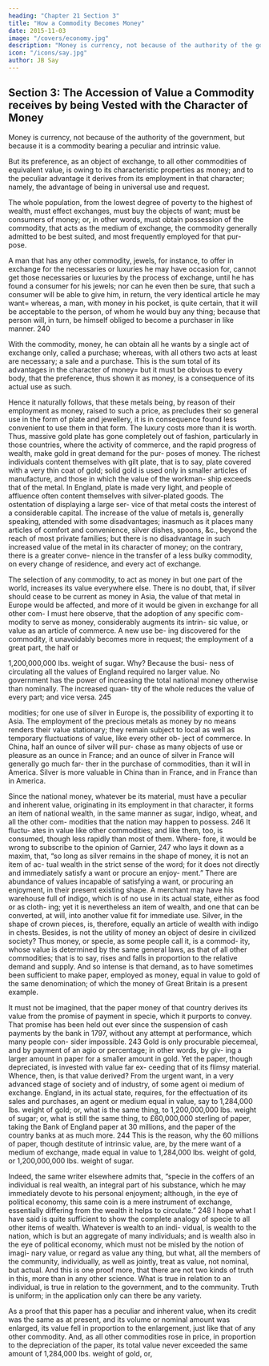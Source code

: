 ```yaml
---
heading: "Chapter 21 Section 3"
title: "How a Commodity Becomes Money"
date: 2015-11-03
image: "/covers/economy.jpg"
description: "Money is currency, not because of the authority of the government, but because it is a commodity bearing a peculiar and intrinsic value."
icon: "/icons/say.jpg"
author: JB Say
---
```




## Section 3: The Accession of Value a Commodity receives by being Vested with the Character of Money

Money is currency, not because of the authority of the government, but because it is a commodity bearing a peculiar and intrinsic value. 

But its preference, as an object of exchange, to all other commodities of equivalent value, is owing to its
characteristic properties as money; and to the peculiar advantage it derives from its employment in that character;
namely, the advantage of being in universal use and request.

The whole population, from the lowest degree of poverty to the highest of wealth, must effect exchanges, must buy the
objects of want; must be consumers of money; or, in other words, must obtain possession of the commodity, that acts as
the medium of exchange, the commodity generally admitted to be best suited, and most frequently employed for that pur-
pose. 

A man that has any other commodity, jewels, for instance, to offer in exchange for the necessaries or luxuries he may have occasion for, cannot get those necessaries or luxuries by the process of exchange, until he has found a consumer for his jewels; nor can he even then be sure, that such a consumer will be able to give him, in return, the very identical article he may want= whereas, a man, with money in his
pocket, is quite certain, that it will be acceptable to the person, of whom he would buy any thing; because that person
will, in turn, be himself obliged to become a purchaser in like
manner. 240 

With the commodity, money, he can obtain all he wants by a single act of exchange only, called a purchase; whereas, with all others two acts at least are necessary; a sale and a purchase. This is the sum total of its advantages in the
character of money= but it must be obvious to every body,
that the preference, thus shown it as money, is a consequence
of its actual use as such.

Hence it naturally follows, that these metals being, by reason of their employment as money, raised to such a price, as precludes their so general use in the form of plate and jewellery,
it is in consequence found less convenient to use them in that
form. The luxury costs more than it is worth. Thus, massive
gold plate has gone completely out of fashion, particularly in
those countries, where the activity of commerce, and the rapid
progress of wealth, make gold in great demand for the pur-
poses of money. The richest individuals content themselves
with gilt plate, that is to say, plate covered with a very thin
coat of gold; solid gold is used only in smaller articles of
manufacture, and those in which the value of the workman-
ship exceeds that of the metal. In England, plate is made very
light, and people of affluence often content themselves with
silver-plated goods. The ostentation of displaying a large ser-
vice of that metal costs the interest of a considerable capital.
The increase of the value of metals is, generally speaking,
attended with some disadvantages; inasmuch as it places many
articles of comfort and convenience, silver dishes, spoons,
&c., beyond the reach of most private families; but there is
no disadvantage in such increased value of the metal in its
character of money; on the contrary, there is a greater conve-
nience in the transfer of a less bulky commodity, on every
change of residence, and every act of exchange.

The selection of any commodity, to act as money in but one part of the world, increases its value everywhere else. There
is no doubt, that, if silver should cease to be current as money
in Asia, the value of that metal in Europe would be affected,
and more of it would be given in exchange for all other com-
I must here observe, that the adoption of any specific com-
modity to serve as money, considerably augments its intrin-
sic value, or value as an article of commerce. A new use be-
ing discovered for the commodity, it unavoidably becomes
more in request; the employment of a great part, the half or


1,200,000,000 lbs. weight of sugar. Why? Because the busi-
ness of circulating all the values of England required no larger
value. No government has the power of increasing the total
national money otherwise than nominally. The increased quan-
tity of the whole reduces the value of every part; and vice
versa. 245

modities; for one use of silver in Europe is, the possibility of
exporting it to Asia.
The employment of the precious metals as money by no means
renders their value stationary; they remain subject to local as
well as temporary fluctuations of value, like every other ob-
ject of commerce. In China, half an ounce of silver will pur-
chase as many objects of use or pleasure as an ounce in France;
and an ounce of silver in France will generally go much far-
ther in the purchase of commodities, than it will in America.
Silver is more valuable in China than in France, and in France than in America.

Since the national money, whatever be its material, must have
a peculiar and inherent value, originating in its employment
in that character, it forms an item of national wealth, in the
same manner as sugar, indigo, wheat, and all the other com-
modities that the nation may happen to possess. 246 It fluctu-
ates in value like other commodities; and like them, too, is
consumed, though less rapidly than most of them. Where-
fore, it would be wrong to subscribe to the opinion of
Garnier, 247 who lays it down as a maxim, that, “so long as
silver remains in the shape of money, it is not an item of ac-
tual wealth in the strict sense of the word; for it does not
directly and immediately satisfy a want or procure an enjoy-
ment.” There are abundance of values incapable of satisfying
a want, or procuring an enjoyment, in their present existing
shape. A merchant may have his warehouse full of indigo,
which is of no use in its actual state, either as food or as cloth-
ing; yet it is nevertheless an item of wealth, and one that can
be converted, at will, into another value fit for immediate
use. Silver, in the shape of crown pieces, is, therefore, equally
an article of wealth with indigo in chests. Besides, is not the
utility of money an object of desire in civilized society?
Thus money, or specie, as some people call it, is a commod-
ity, whose value is determined by the same general laws, as
that of all other commodities; that is to say, rises and falls in
proportion to the relative demand and supply. And so intense
is that demand, as to have sometimes been sufficient to make
paper, employed as money, equal in value to gold of the same
denomination; of which the money of Great Britain is a present
example.

It must not be imagined, that the paper money of that country
derives its value from the promise of payment in specie, which
it purports to convey. That promise has been held out ever
since the suspension of cash payments by the bank in 1797,
without any attempt at performance, which many people con-
sider impossible. 243 Gold is only procurable piecemeal, and
by payment of an agio or percentage; in other words, by giv-
ing a larger amount in paper for a smaller amount in gold. Yet
the paper, though depreciated, is invested with value far ex-
ceeding that of its flimsy material. Whence, then, is that value
derived? From the urgent want, in a very advanced stage of
society and of industry, of some agent oi medium of exchange.
England, in its actual state, requires, for the effectuation of
its sales and purchases, an agent or medium equal in value,
say to 1,284,000 lbs. weight of gold; or, what is the same
thing, to 1,200,000,000 lbs. weight of sugar; or, what is still
the same thing, to £60,000,000 sterling of paper, taking the
Bank of England paper at 30 millions, and the paper of the
country banks at as much more. 244 This is the reason, why the
60 millions of paper, though destitute of intrinsic value, are,
by the mere want of a medium of exchange, made equal in
value to 1,284,000 lbs. weight of gold, or 1,200,000,000 lbs.
weight of sugar.

Indeed, the same writer elsewhere admits that, “specie in the
coffers of an individual is real wealth, an integral part of his
substance, which he may immediately devote to his personal
enjoyment; although, in the eye of political economy, this same
coin is a mere instrument of exchange, essentially differing
from the wealth it helps to circulate.” 248 I hope what I have
said is quite sufficient to show the complete analogy of specie
to all other items of wealth. Whatever is wealth to an indi-
vidual, is wealth to the nation, which is but an aggregate of
many individuals; and is wealth also in the eye of political
economy, which must not be misled by the notion of imagi-
nary value, or regard as value any thing, but what, all the
members of the community, individually, as well as jointly,
treat as value, not nominal, but actual. And this is one proof
more, that there are not two kinds of truth in this, more than
in any other science. What is true in relation to an individual,
is true in relation to the government, and to the community.
Truth is uniform; in the application only can there be any
variety.

As a proof that this paper has a peculiar and inherent value,
when its credit was the same as at present, and its volume or
nominal amount was enlarged, its value fell in proportion to
the enlargement, just like that of any other commodity. And,
as all other commodities rose in price, in proportion to the
depreciation of the paper, its total value never exceeded the
same amount of 1,284,000 lbs. weight of gold, or,

